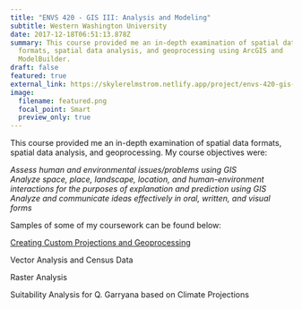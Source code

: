 ```yaml
---
title: "ENVS 420 - GIS III: Analysis and Modeling"
subtitle: Western Washington University
date: 2017-12-18T06:51:13.878Z
summary: This course provided me an in-depth examination of spatial data
  formats, spatial data analysis, and geoprocessing using ArcGIS and
  ModelBuilder.
draft: false
featured: true
external_link: https://skylerelmstrom.netlify.app/project/envs-420-gis-iii-analysis-and-modeling/
image:
  filename: featured.png
  focal_point: Smart
  preview_only: true
---
```

This course provided me an in-depth examination of spatial data formats, spatial data analysis, and geoprocessing. My course objectives were:

*Assess human and environmental issues/problems using GIS*\
*Analyze space, place, landscape, location, and human-environment interactions for the purposes of explanation and prediction using GIS*\
*Analyze and communicate ideas effectively in oral, written, and visual forms*

Samples of some of my coursework can be found below:

[Creating Custom Projections and Geoprocessing](https://skylerelmstrom.netlify.app/post/custom-projections-and-geogrocessing/)

Vector Analysis and Census Data

Raster Analysis

Suitability Analysis for Q. Garryana based on Climate Projections